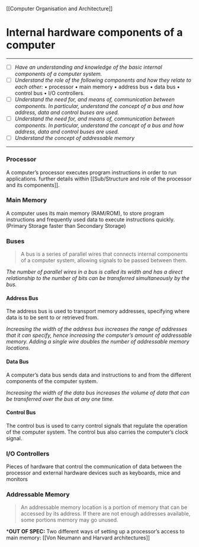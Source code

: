 [[Computer Organisation and Architecture]]
# Internal hardware components of a computer
---
- [ ] *Have an understanding and knowledge of the basic internal components of a computer system.*
- [ ] *Understand the role of the following components and how they relate to each other:* 
	• processor
	• main memory
	• address bus 
	• data bus 
	• control bus 
	• I/O controllers.
- [ ] *Understand the need for, and means of, communication between components. In particular, understand the concept of a bus and how address, data and control buses are used.*
- [ ] *Understand the need for, and means of, communication between components. In particular, understand the concept of a bus and how address, data and control buses are used.*
- [ ] *Understand the concept of addressable memory*
---
### Processor
A computer’s processor executes program instructions in order to run applications. further details within [[Sub/Structure and role of the processor and its components]].

### Main Memory
A computer uses its main memory (RAM/ROM), to store program instructions and frequently used data to execute instructions quickly. (Primary Storage faster than Secondary Storage)

### Buses
>A bus is a series of parallel wires that connects internal components of a computer system, allowing signals to be passed between them.

*The number of parallel wires in a bus is called its width and has a direct relationship to the number of bits can be transferred simultaneously by the bus.*

#### Address Bus
The address bus is used to transport memory addresses, specifying where data is to be sent to or retrieved from. 

*Increasing the width of the address bus increases the range of addresses that it can specify, hence increasing the computer’s amount of addressable memory. Adding a single wire doubles the number of addressable memory locations.*
#### Data Bus
A computer’s data bus sends data and instructions to and from the different components of the computer system.

*Increasing the width of the data bus increases the volume of data that can be transferred over the bus at any one time.*

#### Control Bus
The control bus is used to carry control signals that regulate the operation of the computer system. The control bus also carries the computer’s clock signal.

### I/O Controllers
Pieces of hardware that control the communication of data between the processor and external hardware devices such as keyboards, mice and monitors

### Addressable Memory
>An addressable memory location is a portion of memory that can be accessed by its address. If there are not enough addresses available, some portions memory may go unused.

\***OUT OF SPEC:** Two different ways of setting up a processor’s access to main memory: [[Von Neumann and Harvard architectures]]
